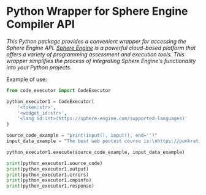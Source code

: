 # Python Wrapper for Sphere Engine Compiler API

_This Python package provides a convenient wrapper for accessing the Sphere Engine API. [Sphere Engine](https://sphere-engine.com/) is a powerful cloud-based platform that offers a variety of programming assessment and execution tools. This wrapper simplifies the process of integrating Sphere Engine's functionality into your Python projects._

Example of use:

```python
from code_executor import CodeExecutor

python_executor1 = CodeExecutor(
    '<token:str>',
    '<widget_id:str>',
    '<lang_id:int>(https://sphere-engine.com/supported-languages)'
)

source_code_example = "print(input(), input(), end='')"
input_data_example = "The best web pentest course is:\nhttps://punkration.ru/"

python_executor1.execute(source_code_example, input_data_example)

print(python_executor1.source_code)
print(python_executor1.output)
print(python_executor1.errors)
print(python_executor1.cmpinfo)
print(python_executor1.response)
```
